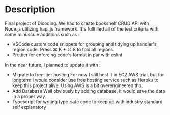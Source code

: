 # Description

Final project of Dicoding. We had to create bookshelf CRUD API with Node.js
utilizing hapi.js framework. It's fullfilled all of the test criteria with some
minuscule additions such as :

- VSCode custom code snippets for grouping and tidying up handler's region code. Press ⌘ K + ⌘ 8 to fold all regions
- Prettier for enforcing code's format in par with eslint

In the near future, I planned to update it with :

- Migrate to free-tier hosting
  For now I still host it in EC2 AWS trial, but for longterm I would consider use free hosting service such as Heroku to keep this project alive. Using AWS is a bit overengineered tho.
- Add Database
  Well obviously by adding database, It would save the data in a proper way.
- Typescript for writing type-safe code to keep up with industry standard
  self explanatory
